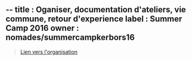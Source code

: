 --
title : Oganiser, documentation d'ateliers, vie commune, retour d'experience
label : Summer Camp 2016
owner : nomades/summercampkerbors16
---

> [Lien vers l'organisation](https://github.com/LeBiome/summer_camp_2016)
